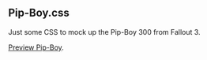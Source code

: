 ##  Pip-Boy.css

Just some CSS to mock up the Pip-Boy 300 from Fallout 3.

[Preview Pip-Boy](http://guff.johndevlin.me).